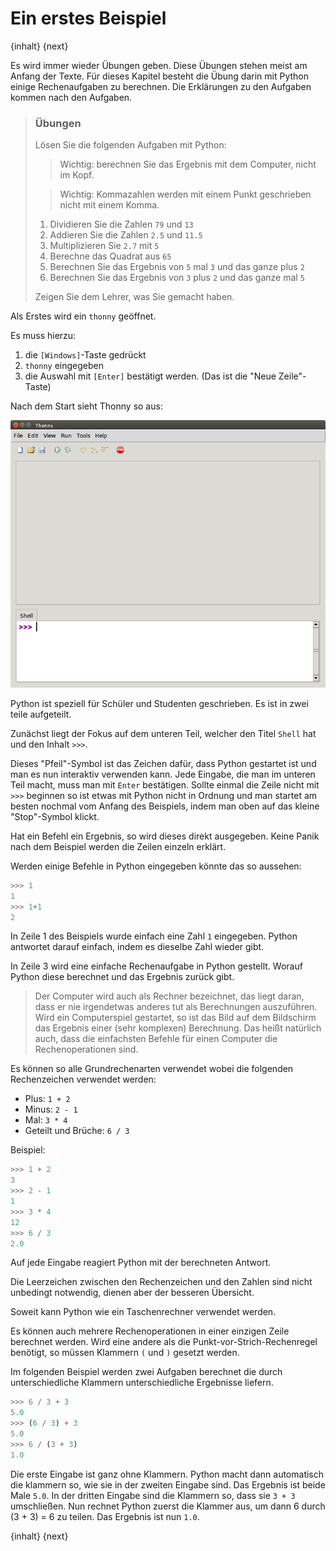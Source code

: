 # Ein erstes Beispiel

{inhalt} {next}

Es wird immer wieder Übungen geben. Diese Übungen stehen meist am Anfang der Texte. Für dieses Kapitel besteht die Übung darin mit Python einige Rechenaufgaben zu berechnen. Die Erklärungen zu den Aufgaben kommen nach den Aufgaben.

> ### Übungen
>
> Lösen Sie die folgenden Aufgaben mit Python:
>
> > Wichtig: berechnen Sie das Ergebnis mit dem Computer, nicht im Kopf.
>
> > Wichtig: Kommazahlen werden mit einem Punkt geschrieben nicht mit einem Komma.
>
>
> 1. Dividieren Sie die Zahlen `79` und `13`
> 1. Addieren Sie die Zahlen `2.5` und `11.5`
> 1. Multiplizieren Sie `2.7` mit `5`
> 1. Berechne das Quadrat aus `65`
> 1. Berechnen Sie das Ergebnis von `5` mal `3` und das ganze plus `2`
> 1. Berechnen Sie das Ergebnis von `3` plus `2` und das ganze mal `5`
>
> Zeigen Sie dem Lehrer, was Sie gemacht haben.

Als Erstes wird ein `thonny` geöffnet.

Es muss hierzu:

  1. die `[Windows]`-Taste gedrückt
  2. `thonny` eingegeben
  3. die Auswahl mit `[Enter]` bestätigt werden. (Das ist die "Neue Zeile"-Taste)

Nach dem Start sieht Thonny so aus:

![Screenshot Thonny](./img/ThonnyLeer.png)

Python ist speziell für Schüler und Studenten geschrieben. Es ist in zwei teile aufgeteilt.

Zunächst liegt der Fokus auf dem unteren Teil, welcher den Titel `Shell` hat und den Inhalt `>>>`.

Dieses "Pfeil"-Symbol ist das Zeichen dafür, dass Python gestartet ist und man es nun interaktiv verwenden kann.
Jede Eingabe, die man im unteren Teil macht, muss man mit `Enter` bestätigen.
Sollte einmal die Zeile nicht mit `>>>` beginnen so ist etwas mit Python nicht in Ordnung und man startet am besten nochmal vom Anfang des Beispiels, indem man oben auf das kleine "Stop"-Symbol klickt.

Hat ein Befehl ein Ergebnis, so wird dieses direkt ausgegeben.
Keine Panik nach dem Beispiel werden die Zeilen einzeln erklärt.

Werden einige Befehle in Python eingegeben könnte das so aussehen:
```python
>>> 1
1
>>> 1+1
2
```

In Zeile 1 des Beispiels wurde einfach eine Zahl `1` eingegeben.
Python antwortet darauf einfach, indem es dieselbe Zahl wieder gibt.

In Zeile 3 wird eine einfache Rechenaufgabe in Python gestellt.
Worauf Python diese berechnet und das Ergebnis zurück gibt.

> Der Computer wird auch als Rechner bezeichnet, das liegt daran, dass er nie irgendetwas anderes tut als Berechnungen auszuführen. Wird ein Computerspiel gestartet, so ist das Bild auf dem Bildschirm das Ergebnis einer (sehr komplexen) Berechnung. Das heißt natürlich auch, dass die einfachsten Befehle für einen Computer die Rechenoperationen sind.

Es können so alle Grundrechenarten verwendet wobei die folgenden Rechenzeichen verwendet werden:
  * Plus: `1 + 2`
  * Minus: `2 - 1`
  * Mal: `3 * 4`
  * Geteilt und Brüche: `6 / 3`

Beispiel:
```python
>>> 1 + 2
3
>>> 2 - 1
1
>>> 3 * 4
12
>>> 6 / 3
2.0
```

Auf jede Eingabe reagiert Python mit der berechneten Antwort.

Die Leerzeichen zwischen den Rechenzeichen und den Zahlen sind nicht unbedingt notwendig, dienen aber der besseren Übersicht.

Soweit kann Python wie ein Taschenrechner verwendet werden.

Es können auch mehrere Rechenoperationen in einer einzigen Zeile berechnet werden.
Wird eine andere als die Punkt-vor-Strich-Rechenregel benötigt, so müssen Klammern `(` und `)` gesetzt werden.

Im folgenden Beispiel werden zwei Aufgaben berechnet die durch unterschiedliche Klammern unterschiedliche Ergebnisse liefern.

```python
>>> 6 / 3 + 3
5.0
>>> (6 / 3) + 3
5.0
>>> 6 / (3 + 3)
1.0
```

Die erste Eingabe ist ganz ohne Klammern.
Python macht dann automatisch die klammern so, wie sie in der zweiten Eingabe sind.
Das Ergebnis ist beide Male `5.0`.
In der dritten Eingabe sind die Klammern so, dass sie `3 + 3` umschließen.
Nun rechnet Python zuerst die Klammer aus, um dann 6 durch (3 + 3) = 6 zu teilen.
Das Ergebnis ist nun `1.0`.

{inhalt} {next}
